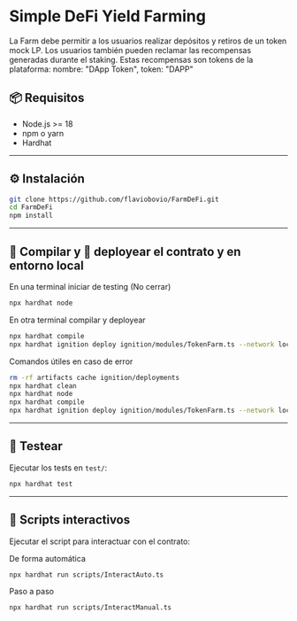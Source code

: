 #  Simple DeFi Yield Farming

La Farm debe permitir a los usuarios realizar depósitos y retiros de un token mock LP.
Los usuarios también pueden reclamar las recompensas generadas durante el staking. Estas recompensas son tokens de la plataforma: nombre: "DApp Token", token: "DAPP"


## 📦 Requisitos

- Node.js >= 18
- npm o yarn
- Hardhat

---

## ⚙️ Instalación

```bash
git clone https://github.com/flaviobovio/FarmDeFi.git
cd FarmDeFi
npm install
```

---

## 🔨 Compilar y 🚀 deployear el contrato y en entorno local

En una terminal iniciar de testing (No cerrar)
```bash
npx hardhat node
```

En otra terminal compilar y deployear
```bash
npx hardhat compile
npx hardhat ignition deploy ignition/modules/TokenFarm.ts --network localhost
```

Comandos útiles en caso de error
```bash
rm -rf artifacts cache ignition/deployments
npx hardhat clean
npx hardhat node
npx hardhat compile
npx hardhat ignition deploy ignition/modules/TokenFarm.ts --network localhost --reset
```


---

## 🧪 Testear

Ejecutar los tests en `test/`:

```bash
npx hardhat test
```

---



## 🧾 Scripts interactivos

Ejecutar el script para interactuar con el contrato:

De forma automática
```bash
npx hardhat run scripts/InteractAuto.ts
```
Paso a paso
```bash
npx hardhat run scripts/InteractManual.ts
```